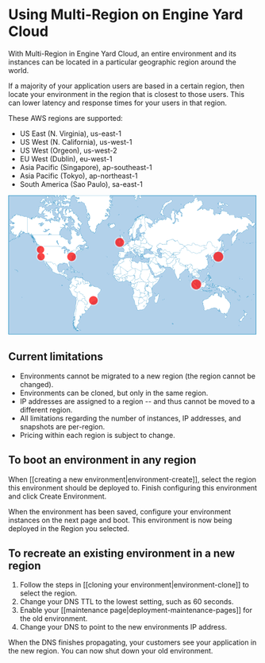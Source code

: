# Using Multi-Region on Engine Yard Cloud


With Multi-Region in Engine Yard Cloud, an entire environment and its instances 
can be located in a particular geographic region around the world. 

If a majority of your application users are based in a certain region, then locate your environment in the region that is closest to those users. This can lower latency and response
times for your users in that region.


These AWS regions are supported:

  * US East (N. Virginia), us-east-1
  * US West (N. California), us-west-1
  * US West (Orgeon), us-west-2
  * EU West (Dublin), eu-west-1
  * Asia Pacific (Singapore), ap-southeast-1
  * Asia Pacific (Tokyo), ap-northeast-1
  * South America (Sao Paulo), sa-east-1




![Engine Yard Regions](images/ey-regions_sm.png)


## Current limitations

  * Environments cannot be migrated to a new region (the region cannot be changed).
  * Environments can be cloned, but only in the same region.
  * IP addresses are assigned to a region -- and thus cannot be moved to a different region.
  * All limitations regarding the number of instances, IP addresses, and snapshots are per-region.
  * Pricing within each region is subject to change.

## To boot an environment in any region

When [[creating a new environment|environment-create]], select the 
region this environment should be deployed to. Finish configuring this 
environment and click Create Environment.

When the environment has been saved, configure your environment instances on the next page 
and boot. This environment is now being deployed in the Region you selected.


## To recreate an existing environment in a new region
  
  1. Follow the steps in [[cloning your environment|environment-clone]] to select the region.    
  2. Change your DNS TTL to the lowest setting, such as 60 seconds.
  3. Enable your [[maintenance page|deployment-maintenance-pages]] for the old environment.
  4. Change your DNS to point to the new environments IP address.

When the DNS finishes propagating, your customers see your application in the new region. You can now shut down your old environment.
